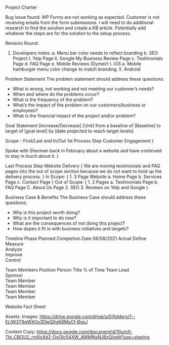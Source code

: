 Project Charter

Bug Issue found:
WP Forms are not working as expected. Customer is not receiving emails from the form submissions. I will need to do additional research to find the solution and create a KB article. Potentially add whatever the steps are for the solution to the setup process.

Revision Round:
1. Developers notes:
	a. Menu bar color needs to reflect branding
	b. SEO Project
		I. Yelp Page
		II. Google My Business Review Page
	c. Testimonials Page
	d. FAQ Page
	e. Mobile Reviews (Dymeir)
		I. iOS
			a. Mobile hamburger menu color change to match branding.
		II. Android

Problem Statement
The problem statement should address these questions:
* What is wrong, not working and not meeting our customer’s needs?
* When and where do the problems occur?
* What is the frequency of the problem?
* What’s the impact of the problem on our customers/business or employees?
* What is the financial impact of the project and/or problem?

Goal Statement
[Increase/Decrease] [Unit] from a baseline of [Baseline] to target of [goal level] by [date projected to reach target levels] 

Scope - First/Last and In/Out
1st Process Step
 Customer Engagement (

Spoke with Sherman back in February about a website and have continued to stay in touch about it.
)

Last Process Step
	Website Delivery {
		We are moving testimonials and FAQ pages into the out of scope section because we do not want to hold up the delivery process.
}
In Scope:
	{
	1. 3 Page Website
		a. Home Page
		b. Services Page
		c. Contact Page
}
Out of Scope:
	(
	1. 2 Pages
		a. Testimonials Page
		b. FAQ Page
		C. About Us Page
	2. SEO
	3. Reviews on Yelp and Google
)


Business Case & Benefits
The Business Case should address these questions:
* Why is this project worth doing?
* Why is it important to do now?
* What are the consequences of not doing this project?
* How dopes it fit in with business initiatives and targets?

Timeline
Phase	Planned Completion Date 06/08/2021	Actual
Define		
Measure		
Analyze		
Improve		
Control		


Team Members 
Position	Person	Title	% of Time
Team Lead			
Sponsor			
Team Member			
Team Member			
Team Member			
Team Member			

Website Fact Sheet

Assets:
Images:
https://drive.google.com/drive/u/0/folders/1--ELlW3T9qWXOs3DleQXgK8MsCf-BgsJ

Content Copy:
https://docs.google.com/document/d/10umX-Tbj_CBGU2_rmXsXd2-OoOlc54XW_AWMNxNJ6zQ/edit?usp=sharing


